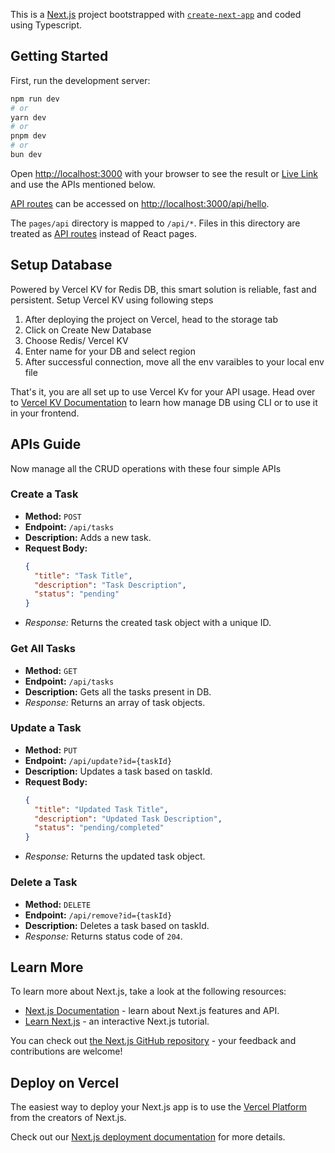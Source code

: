 This is a [Next.js](https://nextjs.org/) project bootstrapped with [`create-next-app`](https://github.com/vercel/next.js/tree/canary/packages/create-next-app) and coded using Typescript.

## Getting Started

First, run the development server:

```bash
npm run dev
# or
yarn dev
# or
pnpm dev
# or
bun dev
```

Open [http://localhost:3000](http://localhost:3000) with your browser to see the result
or [Live Link](https://task-mgmt-api.vercel.app/) and use the APIs mentioned below.

[API routes](https://nextjs.org/docs/api-routes/introduction) can be accessed on [http://localhost:3000/api/hello](http://localhost:3000/api/hello).

The `pages/api` directory is mapped to `/api/*`. Files in this directory are treated as [API routes](https://nextjs.org/docs/api-routes/introduction) instead of React pages.

## Setup Database
Powered by Vercel KV for Redis DB, this smart solution is reliable, fast and persistent. Setup Vercel KV using following steps
1. After deploying the project on Vercel, head to the storage tab
2. Click on Create New Database
3. Choose Redis/ Vercel KV
4. Enter name for your DB and select region
5. After successful connection, move all the env varaibles to your local env file

That's it, you are all set up to use Vercel Kv for your API usage. Head over to [Vercel KV Documentation](https://vercel.com/docs/storage/vercel-kv) to learn how manage DB using CLI or to use it in your frontend.

## APIs Guide
Now manage all the CRUD operations with these four simple APIs
### Create a Task
- **Method:** `POST`
- **Endpoint:** `/api/tasks`
- **Description:** Adds a new task.
- **Request Body:**
  ```json
  {
    "title": "Task Title",
    "description": "Task Description",
    "status": "pending"
  }
- *Response:* Returns the created task object with a unique ID.

### Get All Tasks
- **Method:** `GET`
- **Endpoint:** `/api/tasks`
- **Description:** Gets all the tasks present in DB.
- *Response:*  Returns an array of task objects.

### Update a Task
- **Method:** `PUT`
- **Endpoint:** `/api/update?id={taskId}`
- **Description:** Updates a task based on taskId.
- **Request Body:**
  ```json
  {
    "title": "Updated Task Title",
    "description": "Updated Task Description",
    "status": "pending/completed"
  }
- *Response:* Returns the updated task object.

### Delete a Task
- **Method:** `DELETE`
- **Endpoint:** `/api/remove?id={taskId}`
- **Description:** Deletes a task based on taskId.
- *Response:* Returns status code of `204`.
  

## Learn More

To learn more about Next.js, take a look at the following resources:

- [Next.js Documentation](https://nextjs.org/docs) - learn about Next.js features and API.
- [Learn Next.js](https://nextjs.org/learn) - an interactive Next.js tutorial.

You can check out [the Next.js GitHub repository](https://github.com/vercel/next.js/) - your feedback and contributions are welcome!

## Deploy on Vercel

The easiest way to deploy your Next.js app is to use the [Vercel Platform](https://vercel.com/new?utm_medium=default-template&filter=next.js&utm_source=create-next-app&utm_campaign=create-next-app-readme) from the creators of Next.js.

Check out our [Next.js deployment documentation](https://nextjs.org/docs/deployment) for more details.

